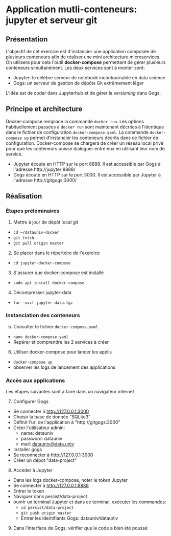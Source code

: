 # Application mutli-conteneurs: jupyter et serveur git

## Présentation

L'objectif de cet exercice est d'instancier une application composée de plusieurs conteneurs afin de réaliser une mini architecture microservices. On utilisera pour cela l'outil **docker-compose** permettant de gérer plusieurs conteneurs simultanément. Les deux services sont à monter sont:
  - Jupyter: le célèbre serveur de notebook incontournable en data science
  - Gogs: un serveur de gestion de dépôts Git extrêmement léger

L'idée est de coder dans Jupyterhub et de gérer le *versioning* dans Gogs.

## Principe et architecture

Docker-compose remplace la commande `docker run`. Les options habituellement passées à `docker run` sont maintenant décrites à l'identique dans le fichier de configuration `docker-compose.yaml`. La commande `docker-compose up` permet d'instancier les conteneurs décrits dans ce fichier de configuration. Docker-compose se chargera de créer un réseau local privé pour que les conteneurs puisse dialoguer entre eux en utilisant leur nom de service.

- Jupyter écoute en HTTP sur le port 8888. Il est accessible par Gogs à l'adresse http://jupyter:8888/
- Gogs écoute en HTTP sur le port 3000. Il est accessible par Jupyter à l'adresse http://gitgogs:3000/

## Réalisation

### Étapes préléminaires

1. Mettre à jour de dépôt local git
  - `cd ~/datauniv-docker`
  - `git fetch`
  - `git pull origin master`

2. Se placer dans le répertoire de l'exercice
  - `cd jupyter-docker-compose`

3. S'assurer que docker-compose est installé
  - `sudo apt install docker-compose`

4. Décompresser jupyter-data
  - `tar -xvzf jupyter-data.tgz`

### Instanciation des conteneurs

5. Consulter le fichier `docker-compose.yaml`
  - `nano docker-compose.yaml`
  - Repérer et comprendre les 2 services à créer

6. Utiliser docker-compose pour lancer les applis
  - `docker-compose up`
  - observer les logs de lancement des applications

### Accès aux applications

Les étapes suivantes sont à faire dans un navigateur internet

7. Configurer Gogs
  - Se connecter à http://127.0.0.1:3000
  - Choisir la base de donnée "SQLite3"
  - Définir l'url de l'application à "http://gitgogs:3000"
  - Créer l'utilisateur admin:
    - name: datauniv
    - password: datauniv
    - mail: datauniv@data.univ
  - Installer gogs
  - Se reconnecter à http://127.0.0.1:3000
  - Créer un dépot "data-project"

8. Accéder à Jupyter
  - Dans les logs docker-compose, noter le token Jupyter
  - Se connecter à http://127.0.0.1:8888
  - Entrer le token
  - Naviguer dans persist/data-project
  - ouvrir un terminal Jupyter et dans ce terminal, exécuter les commandes:
    - `cd persist/data-project`
    - `git push origin master`
    - Entrer les identifiants Gogs: datauniv/datauniv

9. Dans l'interface de Gogs, vérifier que le code a bien été poussé

